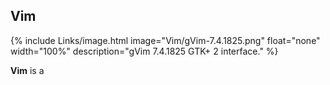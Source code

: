 
## Vim
{% include Links/image.html image="Vim/gVim-7.4.1825.png" float="none" width="100%" description="gVim 7.4.1825 GTK+ 2 interface." %}

**Vim** is a 
